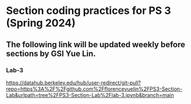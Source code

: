 # Section coding practices for PS 3 (Spring 2024)

## The following link will be updated weekly before sections by GSI Yue Lin.

### Lab-3
https://datahub.berkeley.edu/hub/user-redirect/git-pull?repo=https%3A%2F%2Fgithub.com%2Fflorenceyuelin%2FPS3-Section-Lab&urlpath=tree%2FPS3-Section-Lab%2Flab-3.ipynb&branch=main
